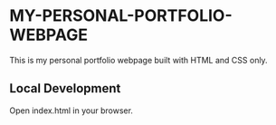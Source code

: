 # MY-PERSONAL-PORTFOLIO-WEBPAGE

This is my personal portfolio webpage built with HTML and CSS only.

## Local Development

Open index.html in your browser.
